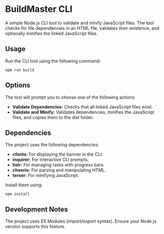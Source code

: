 # BuildMaster CLI

A simple Node.js CLI tool to validate and minify JavaScript files. The tool checks for file dependencies in an HTML file, validates their existence, and optionally minifies the linked JavaScript files.


## Usage

Run the CLI tool using the following command:

```
npm run build
```

## Options
The tool will prompt you to choose one of the following actions:

- **Validate Dependencies:** Checks that all linked JavaScript files exist.
- **Validate and Minify:** Validates dependencies, minifies the JavaScript files, and copies them to the dist folder.

## Dependencies
The project uses the following dependencies:

- **cfonts:** For displaying the banner in the CLI.
- **inquirer:** For interactive CLI prompts.
- **listr:** For managing tasks with progress bars.
- **cheerio:** For parsing and manipulating HTML.
- **terser:** For minifying JavaScript.


Install them using:
```
npm install
```
## Development Notes
The project uses ES Modules (import/export syntax). Ensure your Node.js version supports this feature.